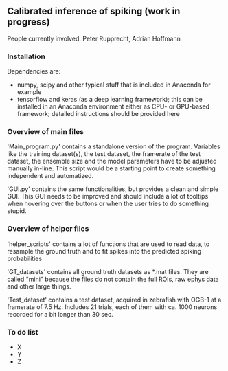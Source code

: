 ## Calibrated inference of spiking (work in progress)

People currently involved: Peter Rupprecht, Adrian Hoffmann

### Installation

Dependencies are:

- numpy, scipy and other typical stuff that is included in Anaconda for example
- tensorflow and keras (as a deep learning framework); this can be installed in an Anaconda environment either as CPU- or GPU-based framework; detailed instructions should be provided here

### Overview of main files

'Main_program.py' contains a standalone version of the program. Variables like the training dataset(s), the test dataset, the framerate of the test dataset, the ensemble size and the model parameters have to be adjusted manually in-line. This script would be a starting point to create something independent and automatized.

'GUI.py' contains the same functionalities, but provides a clean and simple GUI. This GUI needs to be improved and should include a lot of tooltips when hovering over the buttons or when the user tries to do something stupid.

### Overview of helper files

'helper_scripts' contains a lot of functions that are used to read data, to resample the ground truth and to fit spikes into the predicted spiking probabilities

'GT_datasets' contains all ground truth datasets as \*.mat files. They are called "mini" because the files do not contain the full ROIs, raw ephys data and other large things.

'Test_dataset' contains a test dataset, acquired in zebrafish with OGB-1 at a framerate of 7.5 Hz. Includes 21 trials, each of them with ca. 1000 neurons recorded for a bit longer than 30 sec.

### To do list

- X
- Y
- Z
